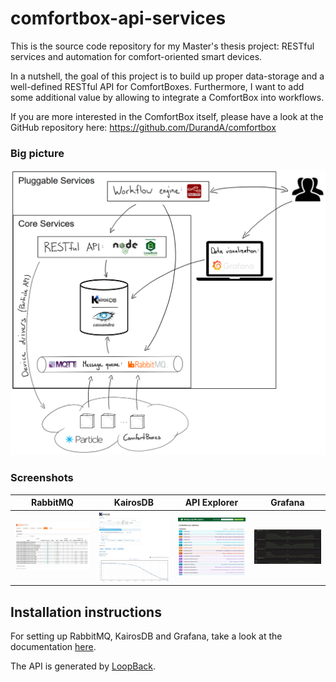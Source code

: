 # comfortbox-api-services
This is the source code repository for my Master's thesis project: RESTful services and automation for comfort-oriented smart devices.

In a nutshell, the goal of this project is to build up proper data-storage and a well-defined RESTful API for ComfortBoxes. Furthermore, I want to add some additional value by allowing to integrate a ComfortBox into workflows.

If you are more interested in the ComfortBox itself, please have a look at the GitHub repository here:  https://github.com/DurandA/comfortbox

### Big picture
![Big picture](./docs/images/big_picture.png)

### Screenshots
| RabbitMQ                                | KairosDB                                | API Explorer                                    | Grafana                               |
|-----------------------------------------|-----------------------------------------|-------------------------------------------------|---------------------------------------|
| ![RabbitMQ](./docs/images/rabbitmq.png) | ![KairosDB](./docs/images/kairosdb.png) | ![API Explorer](./docs/images/api_explorer.png) | ![Grafana](./docs/images/grafana.png) |

## Installation instructions
For setting up RabbitMQ, KairosDB and Grafana, take a look at the documentation [here](./docs/setup_server.md).


The API is generated by [LoopBack](http://loopback.io).
